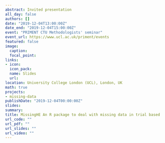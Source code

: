 ```yaml
---
abstract: Invited presentation
all_day: false
authors: []
date: "2019-12-04T13:00:00Z"
date_end: "2019-12-04T15:00:00Z"
event: "PRIMENT CTU Methodologists' seminar"
event_url: https://www.ucl.ac.uk/priment/events
featured: false
image:
  caption: 
  focal_point: 
links:
- icon: 
  icon_pack: 
  name: Slides
  url: 
location: University College London (UCL), London, UK
math: true
projects:
- missing-data
publishDate: "2019-12-04T00:00:00Z"
slides: 
summary: 
title: MissingHE An R package to deal with missing data in trial based health economic evaluations
url_code: ""
url_pdf: ""
url_slides: ""
url_video: ""
---
```





